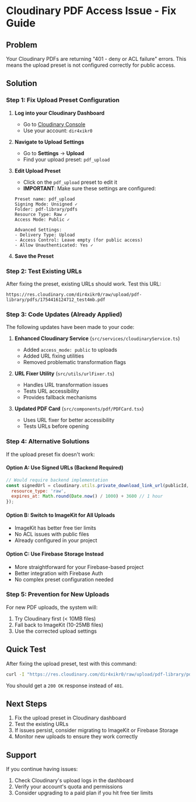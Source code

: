 # Cloudinary PDF Access Issue - Fix Guide

## Problem
Your Cloudinary PDFs are returning "401 - deny or ACL failure" errors. This means the upload preset is not configured correctly for public access.

## Solution

### Step 1: Fix Upload Preset Configuration

1. **Log into your Cloudinary Dashboard**
   - Go to [Cloudinary Console](https://cloudinary.com/console)
   - Use your account: `dir4xikr0`

2. **Navigate to Upload Settings**
   - Go to **Settings** → **Upload**
   - Find your upload preset: `pdf_upload`

3. **Edit Upload Preset**
   - Click on the `pdf_upload` preset to edit it
   - **IMPORTANT**: Make sure these settings are configured:

   ```
   Preset name: pdf_upload
   Signing Mode: Unsigned ✓
   Folder: pdf-library/pdfs
   Resource Type: Raw ✓
   Access Mode: Public ✓
   
   Advanced Settings:
   - Delivery Type: Upload
   - Access Control: Leave empty (for public access)
   - Allow Unauthenticated: Yes ✓
   ```

4. **Save the Preset**

### Step 2: Test Existing URLs

After fixing the preset, existing URLs should work. Test this URL:
```
https://res.cloudinary.com/dir4xikr0/raw/upload/pdf-library/pdfs/1754416124712_test4mb.pdf
```

### Step 3: Code Updates (Already Applied)

The following updates have been made to your code:

1. **Enhanced Cloudinary Service** (`src/services/cloudinaryService.ts`)
   - Added `access_mode: public` to uploads
   - Added URL fixing utilities
   - Removed problematic transformation flags

2. **URL Fixer Utility** (`src/utils/urlFixer.ts`)
   - Handles URL transformation issues
   - Tests URL accessibility
   - Provides fallback mechanisms

3. **Updated PDF Card** (`src/components/pdf/PDFCard.tsx`)
   - Uses URL fixer for better accessibility
   - Tests URLs before opening

### Step 4: Alternative Solutions

If the upload preset fix doesn't work:

#### Option A: Use Signed URLs (Backend Required)
```javascript
// Would require backend implementation
const signedUrl = cloudinary.utils.private_download_link_url(publicId, format, {
  resource_type: 'raw',
  expires_at: Math.round(Date.now() / 1000) + 3600 // 1 hour
});
```

#### Option B: Switch to ImageKit for All Uploads
- ImageKit has better free tier limits
- No ACL issues with public files
- Already configured in your project

#### Option C: Use Firebase Storage Instead
- More straightforward for your Firebase-based project
- Better integration with Firebase Auth
- No complex preset configuration needed

### Step 5: Prevention for New Uploads

For new PDF uploads, the system will:
1. Try Cloudinary first (< 10MB files)
2. Fall back to ImageKit (10-25MB files)
3. Use the corrected upload settings

## Quick Test

After fixing the upload preset, test with this command:
```bash
curl -I "https://res.cloudinary.com/dir4xikr0/raw/upload/pdf-library/pdfs/1754416124712_test4mb.pdf"
```

You should get a `200 OK` response instead of `401`.

## Next Steps

1. Fix the upload preset in Cloudinary dashboard
2. Test the existing URLs
3. If issues persist, consider migrating to ImageKit or Firebase Storage
4. Monitor new uploads to ensure they work correctly

## Support

If you continue having issues:
1. Check Cloudinary's upload logs in the dashboard
2. Verify your account's quota and permissions
3. Consider upgrading to a paid plan if you hit free tier limits

